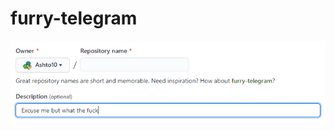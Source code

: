 # furry-telegram
![alt text](https://github.com/Ashto10/furry-telegram/blob/master/Capture.PNG?raw=true)
